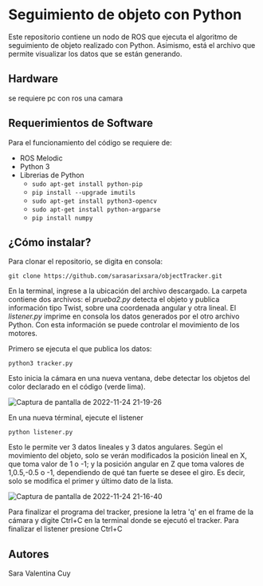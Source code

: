 # Seguimiento de objeto con Python
Este repositorio contiene un nodo de ROS que ejecuta el algoritmo de seguimiento de objeto realizado con Python. Asimismo, está el archivo que permite visualizar los datos que se están generando.

## Hardware
se requiere pc con ros
una camara

## Requerimientos de Software
Para el funcionamiento del código se requiere de:

 - ROS Melodic
 - Python 3
 - Librerias de Python
	  -   `sudo apt-get install python-pip`
	  - `pip install --upgrade imutils`
	  - `sudo apt-get install python3-opencv`
	  - `sudo apt-get install python-argparse`
	  - `pip install numpy`


## ¿Cómo instalar?
Para clonar el repositorio, se digita en consola: 

    git clone https://github.com/sarasarixsara/objectTracker.git

En la terminal, ingrese a la ubicación del archivo descargado. La carpeta contiene dos archivos: el *prueba2.py* detecta el objeto y publica información tipo Twist, sobre una coordenada angular y otra lineal. El *listener.py* imprime en consola los datos generados por el otro archivo Python. Con esta información se puede controlar el movimiento de los motores.


Primero se ejecuta el que publica los datos:

    python3 tracker.py
   Esto inicia la cámara en una nueva ventana, debe detectar los objetos del color declarado en el código (verde lima).
   
![Captura de pantalla de 2022-11-24 21-19-26](https://user-images.githubusercontent.com/72929394/203887341-523efa0d-56cc-4d97-b4c0-a12522bf6de4.png)

   En una nueva términal, ejecute el listener
   

    python listener.py

Esto le permite ver 3 datos lineales y 3 datos angulares. Según el movimiento del objeto, solo se verán modificados la posición lineal en X, que toma valor de 1 o -1; y la posición angular en Z que toma valores de 1,0.5,-0.5 o -1, dependiendo de qué tan fuerte se desee el giro. Es decir, solo se modifica el primer y último dato de la lista. 

![Captura de pantalla de 2022-11-24 21-16-40](https://user-images.githubusercontent.com/72929394/203887099-6bee779a-5d3d-48c1-a5b7-3d31d62158ab.png)



Para finalizar el programa del tracker, presione la letra 'q' en el frame de la cámara y digite Ctrl+C en la terminal donde se ejecutó el tracker. Para finalizar el listener presione Ctrl+C
## Autores

Sara Valentina Cuy


